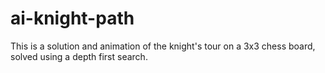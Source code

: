 # ai-knight-path

This is a solution and animation of the knight's tour on a 3x3 chess board, solved using a depth first search.
